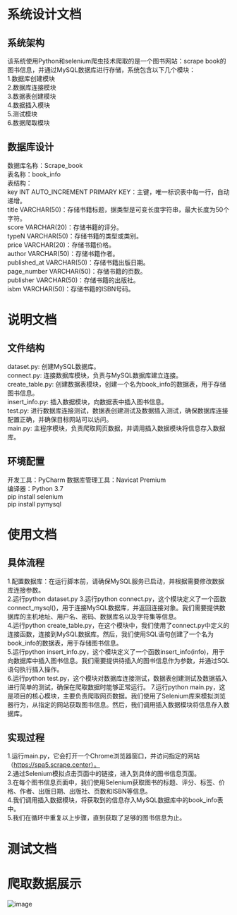# 系统设计文档
## 系统架构
该系统使用Python和selenium爬虫技术爬取的是一个图书网站：scrape book的图书信息，并通过MySQL数据库进行存储，系统包含以下几个模块：  
1.数据库创建模块  
2.数据库连接模块  
3.数据表创建模块  
4.数据插入模块  
5.测试模块  
6.数据爬取模块  
## 数据库设计
数据库名称：Scrape_book  
表名称：book_info  
表结构：  
key INT AUTO_INCREMENT PRIMARY KEY：主键，唯一标识表中每一行，自动递增。  
title VARCHAR(50)：存储书籍标题，据类型是可变长度字符串，最大长度为50个字符。  
score VARCHAR(20)：存储书籍的评分。  
typeN VARCHAR(50)：存储书籍的类型或类别。  
price VARCHAR(20)：存储书籍价格。  
author VARCHAR(50)：存储书籍作者。  
published_at  VARCHAR(50)：存储书籍出版日期。  
page_number VARCHAR(50)：存储书籍的页数。  
publisher VARCHAR(50)：存储书籍的出版社。  
isbm VARCHAR(50)：存储书籍的ISBN号码。  

# 说明文档
## 文件结构
dataset.py: 创建MySQL数据库。  
connect.py: 连接数据库模块，负责与MySQL数据库建立连接。  
create_table.py: 创建数据表模块，创建一个名为book_info的数据表，用于存储图书信息。  
insert_info.py: 插入数据模块，向数据表中插入图书信息。  
test.py: 进行数据库连接测试，数据表创建测试及数据插入测试，确保数据库连接配置正确，并确保目标网站可以访问。  
main.py: 主程序模块，负责爬取网页数据，并调用插入数据模块将信息存入数据库。  
## 环境配置
开发工具：PyCharm
数据库管理工具：Navicat Premium   
编译器：Python 3.7  
pip install selenium  
pip install pymysql  

# 使用文档
## 具体流程
1.配置数据库：在运行脚本前，请确保MySQL服务已启动，并根据需要修改数据库连接参数。  
2.运行python dataset.py
3.运行python connect.py，这个模块定义了一个函数connect_mysql()，用于连接MySQL数据库，并返回连接对象。我们需要提供数据库的主机地址、用户名、密码、数据库名以及字符集等信息。  
4.运行python create_table.py，在这个模块中，我们使用了connect.py中定义的连接函数，连接到MySQL数据库。然后，我们使用SQL语句创建了一个名为book_info的数据表，用于存储图书信息。  
5.运行python insert_info.py，这个模块定义了一个函数insert_info(info)，用于向数据库中插入图书信息。我们需要提供待插入的图书信息作为参数，并通过SQL语句执行插入操作。  
6.运行python test.py，这个模块对数据库连接测试，数据表创建测试及数据插入进行简单的测试，确保在爬取数据时能够正常运行。 
7.运行python main.py，这是项目的核心模块，主要负责爬取网页数据。我们使用了Selenium库来模拟浏览器行为，从指定的网站获取图书信息。然后，我们调用插入数据模块将信息存入数据库。  
## 实现过程
1.运行main.py，它会打开一个Chrome浏览器窗口，并访问指定的网站（https://spa5.scrape.center）。  
2.通过Selenium模拟点击页面中的链接，进入到具体的图书信息页面。  
3.在每个图书信息页面中，我们使用Selenium获取图书的标题、评分、标签、价格、作者、出版日期、出版社、页数和ISBN等信息。  
4.我们调用插入数据模块，将获取到的信息存入MySQL数据库中的book_info表中。  
5.我们在循环中重复以上步骤，直到获取了足够的图书信息为止。  

# 测试文档
# 爬取数据展示
![image](https://github.com/user-attachments/assets/732e5be3-502a-439f-9588-0ec78250e369)






